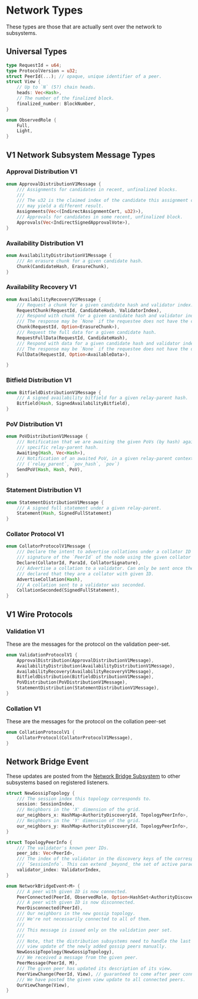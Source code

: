 # Network Types

These types are those that are actually sent over the network to subsystems.

## Universal Types

```rust
type RequestId = u64;
type ProtocolVersion = u32;
struct PeerId(...); // opaque, unique identifier of a peer.
struct View {
	// Up to `N` (5?) chain heads.
	heads: Vec<Hash>,
	// The number of the finalized block.
	finalized_number: BlockNumber,
}

enum ObservedRole {
	Full,
	Light,
}
```

## V1 Network Subsystem Message Types

### Approval Distribution V1

```rust
enum ApprovalDistributionV1Message {
	/// Assignments for candidates in recent, unfinalized blocks.
	///
	/// The u32 is the claimed index of the candidate this assignment corresponds to. Actually checking the assignment
	/// may yield a different result.
	Assignments(Vec<(IndirectAssignmentCert, u32)>),
	/// Approvals for candidates in some recent, unfinalized block.
	Approvals(Vec<IndirectSignedApprovalVote>),
}
```

### Availability Distribution V1

```rust
enum AvailabilityDistributionV1Message {
	/// An erasure chunk for a given candidate hash.
	Chunk(CandidateHash, ErasureChunk),
}
```

### Availability Recovery V1

```rust
enum AvailabilityRecoveryV1Message {
	/// Request a chunk for a given candidate hash and validator index.
	RequestChunk(RequestId, CandidateHash, ValidatorIndex),
	/// Respond with chunk for a given candidate hash and validator index.
	/// The response may be `None` if the requestee does not have the chunk.
	Chunk(RequestId, Option<ErasureChunk>),
	/// Request the full data for a given candidate hash.
	RequestFullData(RequestId, CandidateHash),
	/// Respond with data for a given candidate hash and validator index.
	/// The response may be `None` if the requestee does not have the data.
	FullData(RequestId, Option<AvailableData>),

}
```

### Bitfield Distribution V1

```rust
enum BitfieldDistributionV1Message {
	/// A signed availability bitfield for a given relay-parent hash.
	Bitfield(Hash, SignedAvailabilityBitfield),
}
```

### PoV Distribution V1

```rust
enum PoVDistributionV1Message {
	/// Notification that we are awaiting the given PoVs (by hash) against a
	/// specific relay-parent hash.
	Awaiting(Hash, Vec<Hash>),
	/// Notification of an awaited PoV, in a given relay-parent context.
	/// (`relay_parent`, `pov_hash`, `pov`)
	SendPoV(Hash, Hash, PoV),
}
```

### Statement Distribution V1

```rust
enum StatementDistributionV1Message {
	/// A signed full statement under a given relay-parent.
	Statement(Hash, SignedFullStatement)
}
```

### Collator Protocol V1

```rust
enum CollatorProtocolV1Message {
	/// Declare the intent to advertise collations under a collator ID and `Para`, attaching a
	/// signature of the `PeerId` of the node using the given collator ID key.
	Declare(CollatorId, ParaId, CollatorSignature),
	/// Advertise a collation to a validator. Can only be sent once the peer has
	/// declared that they are a collator with given ID.
	AdvertiseCollation(Hash),
	/// A collation sent to a validator was seconded.
	CollationSeconded(SignedFullStatement),
}
```

## V1 Wire Protocols

### Validation V1

These are the messages for the protocol on the validation peer-set.

```rust
enum ValidationProtocolV1 {
	ApprovalDistribution(ApprovalDistributionV1Message),
	AvailabilityDistribution(AvailabilityDistributionV1Message),
	AvailabilityRecovery(AvailabilityRecoveryV1Message),
	BitfieldDistribution(BitfieldDistributionV1Message),
	PoVDistribution(PoVDistributionV1Message),
	StatementDistribution(StatementDistributionV1Message),
}
```

### Collation V1

These are the messages for the protocol on the collation peer-set

```rust
enum CollationProtocolV1 {
	CollatorProtocol(CollatorProtocolV1Message),
}
```

## Network Bridge Event

These updates are posted from the [Network Bridge Subsystem](../node/utility/network-bridge.md) to other subsystems based on registered listeners.

```rust
struct NewGossipTopology {
	/// The session index this topology corresponds to.
	session: SessionIndex,
	/// Neighbors in the 'X' dimension of the grid.
	our_neighbors_x: HashMap<AuthorityDiscoveryId, TopologyPeerInfo>,
	/// Neighbors in the 'Y' dimension of the grid.
	our_neighbors_y: HashMap<AuthorityDiscoveryId, TopologyPeerInfo>,
}

struct TopologyPeerInfo {
	/// The validator's known peer IDs.
	peer_ids: Vec<PeerId>,
	/// The index of the validator in the discovery keys of the corresponding
	/// `SessionInfo`. This can extend _beyond_ the set of active parachain validators.
	validator_index: ValidatorIndex,
}

enum NetworkBridgeEvent<M> {
	/// A peer with given ID is now connected.
	PeerConnected(PeerId, ObservedRole, Option<HashSet<AuthorityDiscoveryId>>),
	/// A peer with given ID is now disconnected.
	PeerDisconnected(PeerId),
	/// Our neighbors in the new gossip topology.
	/// We're not necessarily connected to all of them.
	///
	/// This message is issued only on the validation peer set.
	///
	/// Note, that the distribution subsystems need to handle the last
	/// view update of the newly added gossip peers manually.
	NewGossipTopology(NewGossipTopology),
	/// We received a message from the given peer.
	PeerMessage(PeerId, M),
	/// The given peer has updated its description of its view.
	PeerViewChange(PeerId, View), // guaranteed to come after peer connected event.
	/// We have posted the given view update to all connected peers.
	OurViewChange(View),
}
```
